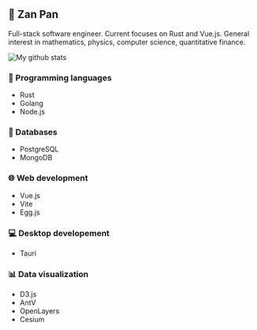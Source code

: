 ## 🌾 Zan Pan

Full-stack software engineer. Current focuses on Rust and Vue.js. General interest in mathematics, physics, computer science, quantitative finance.

![My github stats](https://github-readme-stats.vercel.app/api?username=photino)

### 🎨 Programming languages
- Rust
- Golang
- Node.js

### 🐳 Databases
- PostgreSQL
- MongoDB

### 🌐 Web development
- Vue.js
- Vite
- Egg.js

### 💻 Desktop developement 
- Tauri

### 📊 Data visualization
- D3.js
- AntV
- OpenLayers
- Cesium

<!--
**photino/photino** is a ✨ _special_ ✨ repository because its `README.md` (this file) appears on your GitHub profile.

Here are some ideas to get you started:

- 🔭 I’m currently working on ...
- 🌱 I’m currently learning ...
- 👯 I’m looking to collaborate on ...
- 🤔 I’m looking for help with ...
- 💬 Ask me about ...
- 📫 How to reach me: ...
- 😄 Pronouns: ...
- ⚡ Fun fact: ...
-->
